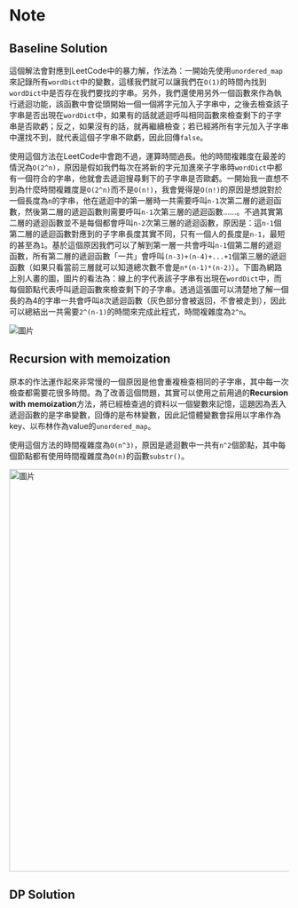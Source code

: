 # Note

## Baseline Solution

這個解法會對應到LeetCode中的暴力解，作法為：一開始先使用`unordered_map`來記錄所有`wordDict`中的變數，這樣我們就可以讓我們在`O(1)`的時間內找到`wordDict`中是否存在我們要找的字串。另外，我們還使用另外一個函數來作為執行遞迴功能，該函數中會從頭開始一個一個將字元加入子字串中，之後去檢查該子字串是否出現在`wordDict`中，如果有的話就遞迴呼叫相同函數來檢查剩下的子字串是否歐虧；反之，如果沒有的話，就再繼續檢查；若已經將所有字元加入子字串中還找不到，就代表這個子字串不歐虧，因此回傳`false`。

使用這個方法在LeetCode中會跑不過，運算時間過長。他的時間複雜度在最差的情況為`O(2^n)`，原因是假如我們每次在將新的字元加進來子字串時`wordDict`中都有一個符合的字串，他就會去遞迴搜尋剩下的子字串是否歐虧。一開始我一直想不到為什麼時間複雜度是`O(2^n)`而不是`O(n!)`，我會覺得是`O(n!)`的原因是想說對於一個長度為`n`的字串，他在遞迴中的第一層時一共需要呼叫`n-1`次第二層的遞迴函數，然後第二層的遞迴函數則需要呼叫`n-1`次第三層的遞迴函數......。不過其實第二層的遞迴函數並不是每個都會呼叫`n-2`次第三層的遞迴函數，原因是：這`n-1`個第二層的遞迴函數對應到的子字串長度其實不同，只有一個人的長度是`n-1`，最短的甚至為`1`。基於這個原因我們可以了解到第一層一共會呼叫`n-1`個第二層的遞迴函數，所有第二層的遞迴函數「一共」會呼叫`(n-3)+(n-4)+...+1`個第三層的遞迴函數（如果只看當前三層就可以知道總次數不會是`n*(n-1)*(n-2)`）。下圖為網路上別人畫的圖，圖片的看法為：線上的字代表該子字串有出現在`wordDict`中，而每個節點代表呼叫遞迴函數來檢查剩下的子字串。透過這張圖可以清楚地了解一個長的為4的字串一共會呼叫`8`次遞迴函數（灰色部分會被返回，不會被走到），因此可以總結出一共需要`2^(n-1)`的時間來完成此程式，時間複雜度為`2^n`。

![圖片](https://user-images.githubusercontent.com/55487740/158069856-18153158-c159-413a-ba9b-fb823de76124.png)

## Recursion with memoization

原本的作法運作起來非常慢的一個原因是他會重複檢查相同的子字串，其中每一次檢查都需要花很多時間。為了改善這個問題，其實可以使用之前用過的**Recursion with memoization**方法，將已經檢查過的資料以一個變數來記憶，這題因為丟入遞迴函數的是字串變數，回傳的是布林變數，因此記憶體變數會採用以字串作為key、以布林作為value的`unordered_map`。

使用這個方法的時間複雜度為`O(n^3)`，原因是遞迴數中一共有`n^2`個節點，其中每個節點都有使用時間複雜度為`O(n)`的函數`substr()`。

<img width="725" alt="圖片" src="https://user-images.githubusercontent.com/55487740/158025377-5f3de77e-c8de-4795-b2c9-14f64c938c4e.png">

## DP Solution

